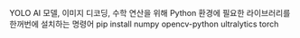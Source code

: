 YOLO AI 모델, 이미지 디코딩, 수학 연산을 위해 Python 환경에
필요한 라이브러리를 한꺼번에 설치하는 명령어
pip install numpy opencv-python ultralytics torch